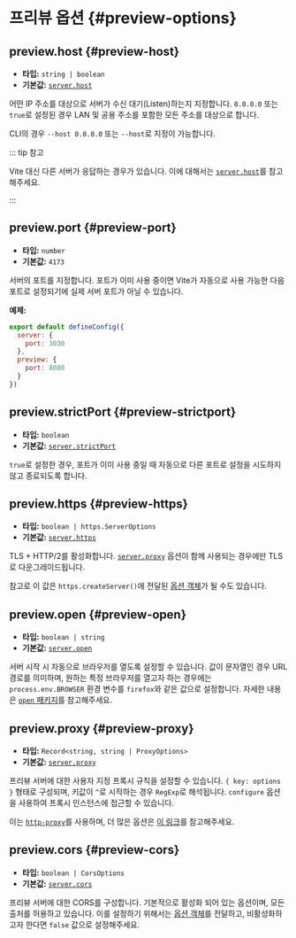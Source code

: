 # 프리뷰 옵션 {#preview-options}

## preview.host {#preview-host}

- **타입:** `string | boolean`
- **기본값:** [`server.host`](./server-options#server-host)

어떤 IP 주소를 대상으로 서버가 수신 대기(Listen)하는지 지정합니다.
`0.0.0.0` 또는 `true`로 설정된 경우 LAN 및 공용 주소를 포함한 모든 주소를 대상으로 합니다.

CLI의 경우 `--host 0.0.0.0` 또는 `--host`로 지정이 가능합니다.

::: tip 참고

Vite 대신 다른 서버가 응답하는 경우가 있습니다.
이에 대해서는 [`server.host`](./server-options#server-host)를 참고해주세요.

:::

## preview.port {#preview-port}

- **타입:** `number`
- **기본값:** `4173`

서버의 포트를 지정합니다. 포트가 이미 사용 중이면 Vite가 자동으로 사용 가능한 다음 포트로 설정되기에 실제 서버 포트가 아닐 수 있습니다.

**예제:**

```js
export default defineConfig({
  server: {
    port: 3030
  },
  preview: {
    port: 8080
  }
})
```

## preview.strictPort {#preview-strictport}

- **타입:** `boolean`
- **기본값:** [`server.strictPort`](./server-options#server-strictport)

`true`로 설정한 경우, 포트가 이미 사용 중일 때 자동으로 다른 포트로 설정을 시도하지 않고 종료되도록 합니다.

## preview.https {#preview-https}

- **타입:** `boolean | https.ServerOptions`
- **기본값:** [`server.https`](./server-options#server-https)

TLS + HTTP/2를 활성화합니다. [`server.proxy`](./server-options#server-proxy) 옵션이 함께 사용되는 경우에만 TLS로 다운그레이드됩니다.

참고로 이 값은 `https.createServer()`에 전달된 [옵션 객체](https://nodejs.org/api/https.html#https_https_createserver_options_requestlistener)가 될 수도 있습니다.

## preview.open {#preview-open}

- **타입:** `boolean | string`
- **기본값:** [`server.open`](./server-options#server-open)

서버 시작 시 자동으로 브라우저를 열도록 설정할 수 있습니다. 값이 문자열인 경우 URL 경로를 의미하며, 원하는 특정 브라우저를 열고자 하는 경우에는 `process.env.BROWSER` 환경 변수를 `firefox`와 같은 값으로 설정합니다. 자세한 내용은 [`open` 패키지](https://github.com/sindresorhus/open#app)를 참고해주세요.

## preview.proxy {#preview-proxy}

- **타입:** `Record<string, string | ProxyOptions>`
- **기본값:** [`server.proxy`](./server-options#server-proxy)

프리뷰 서버에 대한 사용자 지정 프록시 규칙을 설정할 수 있습니다. `{ key: options }` 형태로 구성되며, 키값이 `^`로 시작하는 경우 `RegExp`로 해석됩니다. `configure` 옵션을 사용하여 프록시 인스턴스에 접근할 수 있습니다.

이는 [`http-proxy`](https://github.com/http-party/node-http-proxy)를 사용하며, 더 많은 옵션은 [이 링크](https://github.com/http-party/node-http-proxy#options)를 참고해주세요.

## preview.cors {#preview-cors}

- **타입:** `boolean | CorsOptions`
- **기본값:** [`server.cors`](./server-options#server-cors)

프리뷰 서버에 대한 CORS를 구성합니다. 기본적으로 활성화 되어 있는 옵션이며, 모든 출처를 허용하고 있습니다. 이를 설정하기 위해서는 [옵션 객체](https://github.com/expressjs/cors)를 전달하고, 비활성화하고자 한다면 `false` 값으로 설정해주세요.